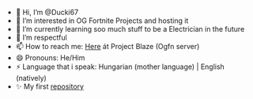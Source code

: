 - 👋 Hi, I’m @Ducki67
- 👀 I’m interested in OG Fortnite Projects and hosting it
- 🌱 I’m currently learning soo much stuff to be a Electrician in the future
- 💞️ I’m respectful 
- 📫 How to reach me: [Here](https://discord.gg/5FVqSp5BQj) át Project Blaze (Ogfn server)
- 😄 Pronouns: He/Him
- ⚡ Language that i speak: Hungarian (mother language) | English (natively)
- ✨ My first [repository](https://github.com/Ducki67/Fortnite-Build-Installer-Plus)

<!---
Ducki67/Ducki67 is a ✨ special ✨ repository because its `README.md` (this file) appears on your GitHub profile.
You can click the Preview link to take a look at your changes.
--->
